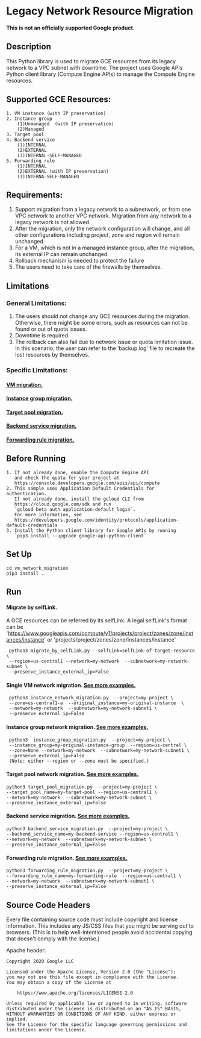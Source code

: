 # Legacy Network Resource Migration
**This is not an officially supported Google product.**
## Description

This Python library is used to migrate GCE resources from its legacy network to a
VPC subnet with downtime. The project uses Google APIs Python client library (Compute Engine APIs) to manage the 
Compute Engine resources. 

## Supported GCE Resources:
    1. VM instance (with IP preservation)
    2. Instance group
        (1)Unmanaged  (with IP preservation)
        (2)Managed 
    3. Target pool
    4. Backend service
        (1)INTERNAL
        (2)EXTERNAL
        (3)INTERNAL-SELF-MANAGED
    5. Forwarding rule 
        (1)INTERNAL 
        (2)EXTERNAL (with IP preservation)
        (3)INTERNA-SELF-MANAGED 


## Requirements:
1. Support migration from a legacy network to a subnetwork, or from one VPC network to another VPC network. Migration from any network to a legacy network is not allowed.
2. After the migration, only the network configuration will change, and all other configurations including project, zone and region will remain unchanged.
3. For a VM, which is not in a managed instance group, after the migration, its external IP can remain unchanged.
4. Rollback mechanism is needed to protect the failure
5. The users need to take care of the firewalls by themselves. 

## Limitations
### General Limitations:
1. The users should not change any GCE resources during the migration. Otherwise, there might be some errors, such as resources can not be found or out of quota issues. 
2. Downtime is required.
3. The rollback can also fail due to network issue or quota limitation issue. In this scenario, the user can refer to the ‘backup.log’ file to recreate the lost resources by themselves. 
### Specific Limitations:
#### [VM migration.](readme/VM_INSTANCE_README.md)
#### [Instance group migration.](readme/INSTANCE_GROUP_README.md)
#### [Target pool migration.](readme/TARGET_POOL_README.md)
#### [Backend service migration.](readme/BACKEND_SERVICE_README.md)
#### [Forwarding rule migration.](readme/FORWARDING_RULE_README.md)

## Before Running
    1. If not already done, enable the Compute Engine API
       and check the quota for your project at
       https://console.developers.google.com/apis/api/compute
    2. This sample uses Application Default Credentials for authentication.
       If not already done, install the gcloud CLI from
       https://cloud.google.com/sdk and run
       `gcloud beta auth application-default login`.
       For more information, see
       https://developers.google.com/identity/protocols/application-default-credentials
    3. Install the Python client library for Google APIs by running
       `pip3 install --upgrade google-api-python-client`
## Set Up
    cd vm_network_migration
    pip3 install .
## Run
#### Migrate by selfLink.
A GCE resources can be referred by its selfLink.
A legal selfLink's format can be 'https://www.googleapis.com/compute/v1/projects/project/zones/zone/instances/instance'
or 'projects/project/zones/zone/instances/instance'

     python3 migrate_by_selfLink.py --selfLink=selfLink-of-target-resource  \
     --region=us-central1 --network=my-network  --subnetwork=my-network-subnet \
     --preserve_instance_external_ip=False
     
#### Single VM network migration. [See more examples.](readme/VM_INSTANCE_README.md)
     python3 instance_network_migration.py  --project=my-project \
     --zone=us-central1-a  --original_instance=my-original-instance  \
     --network=my-network  --subnetwork=my-network-subnet1 \
     --preserve_external_ip=False 
     
#### Instance group network migration. [See more examples.](readme/INSTANCE_GROUP_README.md)
     python3  instance_group_migration.py  --project=my-project \
     --instance_group=my-original-instance-group  --region=us-central \
     --zone=None --network=my-network  --subnetwork=my-network-subnet1 \
     --preserve_external_ip=False
     (Note: either --region or --zone must be specified.)
  
#### Target pool network migration. [See more examples.](readme/TARGET_POOL_README.md)
    python3 target_pool_migration.py  --project=my-project \
    --target_pool_name=my-target-pool --region=us-central1 \
    --network=my-network  --subnetwork=my-network-subnet \
    --preserve_instance_external_ip=False

#### Backend service migration. [See more examples.](readme/BACKEND_SERVICE_README.md)
    python3 backend_service_migration.py  --project=my-project \
    --backend_service_name=my-backend-service --region=us-central1 \
    --network=my-network  --subnetwork=my-network-subnet \
    --preserve_instance_external_ip=False
    
#### Forwarding rule migration. [See more examples.](readme/FORWARDING_RULE_README.md)
    python3 forwarding_rule_migration.py  --project=my-project \
    --forwarding_rule_name=my-forwarding-rule  --region=us-central1 \
    --network=my-network  --subnetwork=my-network-subnet1 \
    --preserve_instance_external_ip=False

## Source Code Headers

Every file containing source code must include copyright and license
information. This includes any JS/CSS files that you might be serving out to
browsers. (This is to help well-intentioned people avoid accidental copying that
doesn't comply with the license.)

Apache header:

    Copyright 2020 Google LLC

    Licensed under the Apache License, Version 2.0 (the "License");
    you may not use this file except in compliance with the License.
    You may obtain a copy of the License at

        https://www.apache.org/licenses/LICENSE-2.0

    Unless required by applicable law or agreed to in writing, software
    distributed under the License is distributed on an "AS IS" BASIS,
    WITHOUT WARRANTIES OR CONDITIONS OF ANY KIND, either express or implied.
    See the License for the specific language governing permissions and
    limitations under the License.
